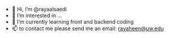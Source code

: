 - 👋 Hi, I’m @rayaalsaedi
- 👀 I’m interested in ...
- 🌱 I’m currently learning front and backend coding
- 📫 to contact me please send me an email: rayaheen@uw.edu

<!---
rayaalsaedi/rayaalsaedi is a ✨ special ✨ repository because its `README.md` (this file) appears on your GitHub profile.
You can click the Preview link to take a look at your changes.
--->
